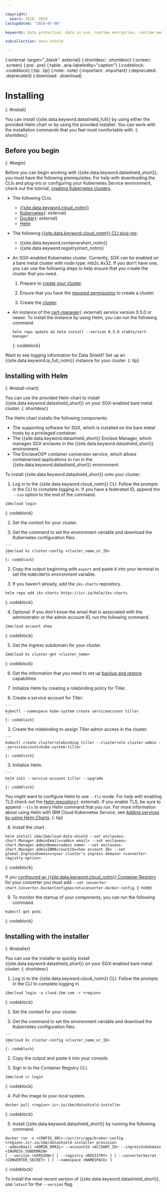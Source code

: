 ```yaml
---

copyright:
  years: 2018, 2019
lastupdated: "2019-07-08"

keywords: Data protection, data in use, runtime encryption, runtime memory encryption, encrypted memory, Intel SGX, software guard extensions, Fortanix runtime encryption

subcollection: data-shield

---
```


{:external: target="_blank" .external}
{:shortdesc: .shortdesc}
{:screen: .screen}
{:pre: .pre}
{:table: .aria-labeledby="caption"}
{:codeblock: .codeblock}
{:tip: .tip}
{:note: .note}
{:important: .important}
{:deprecated: .deprecated}
{:download: .download}

# Installing
{: #install}

You can install {{site.data.keyword.datashield_full}} by using either the provided Helm chart or by using the provided installer. You can work with the installation commands that you feel most comfortable with.
{: shortdesc}

## Before you begin
{: #begin}

Before you can begin working with {{site.data.keyword.datashield_short}}, you must have the following prerequisites. For help with downloading the CLIs and plug-ins or configuring your Kubernetes Service environment, check out the tutorial, [creating Kubernetes clusters](/docs/containers?topic=containers-cs_cluster_tutorial#cs_cluster_tutorial_lesson1).

* The following CLIs:

  * [{{site.data.keyword.cloud_notm}}](/docs/cli/reference/ibmcloud?topic=cloud-cli-install-ibmcloud-cli)
  * [Kubernetes](https://kubernetes.io/docs/tasks/tools/install-kubectl/){: external}
  * [Docker](https://docs.docker.com/install/){: external}
  * [Helm](/docs/containers?topic=containers-helm)

* The following [{{site.data.keyword.cloud_notm}} CLI plug-ins](/docs/cli/reference/ibmcloud?topic=cloud-cli-plug-ins#plug-ins):

  * {{site.data.keyword.containershort_notm}}
  * {{site.data.keyword.registryshort_notm}}

* An SGX-enabled Kubernetes cluster. Currently, SGX can be enabled on a bare metal cluster with node type: mb2c.4x32. If you don't have one, you can use the following steps to help ensure that you create the cluster that you need.
  1. Prepare to [create your cluster](/docs/containers?topic=containers-clusters#cluster_prepare).

  2. Ensure that you have the [required permissions](/docs/containers?topic=containers-users) to create a cluster.

  3. Create the [cluster](/docs/containers?topic=containers-clusters).

* An instance of the [cert-manager](https://cert-manager.readthedocs.io/en/latest/){: external} service version 0.5.0 or newer. To install the instance by using Helm, you can run the following command.

  ```
  helm repo update && helm install --version 0.5.0 stable/cert-manager
  ```
  {: codeblock}

Want to see logging information for Data Shield? Set up an {{site.data.keyword.la_full_notm}} instance for your cluster.
{: tip}


## Installing with Helm
{: #install-chart}

You can use the provided Helm chart to install {{site.data.keyword.datashield_short}} on your SGX-enabled bare metal cluster.
{: shortdesc}

The Helm chart installs the following components:

*	The supporting software for SGX, which is installed on the bare metal hosts by a privileged container.
*	The {{site.data.keyword.datashield_short}} Enclave Manager, which manages SGX enclaves in the {{site.data.keyword.datashield_short}} environment.
*	The EnclaveOS® container conversion service, which allows containerized applications to run in the {{site.data.keyword.datashield_short}} environment.


To install {{site.data.keyword.datashield_short}} onto your cluster:

1. Log in to the {{site.data.keyword.cloud_notm}} CLI. Follow the prompts in the CLI to complete logging in. If you have a federated ID, append the `--sso` option to the end of the command.

  ```
  ibmcloud login
  ```
  {: codeblock}

2. Set the context for your cluster.

  1. Get the command to set the environment variable and download the Kubernetes configuration files.

    ```
    ibmcloud ks cluster-config <cluster_name_or_ID>
    ```
    {: codeblock}

  2. Copy the output beginning with `export` and paste it into your terminal to set the `KUBECONFIG` environment variable.

3. If you haven't already, add the `iks-charts` repository.

  ```
  helm repo add iks-charts https://icr.io/helm/iks-charts
  ```
  {: codeblock}

4. Optional: If you don't know the email that is associated with the administrator or the admin account ID, run the following command.

  ```
  ibmcloud account show
  ```
  {: codeblock}

5. Get the Ingress subdomain for your cluster.

  ```
  ibmcloud ks cluster-get <cluster_name>
  ```
  {: codeblock}

6. Get the information that you need to set up [backup and restore](/docs/services/data-shield?topic=data-shield-backup-restore) capabilities. 

7. Initialize Helm by creating a rolebinding policy for Tiller. 

  1. Create a service account for Tiller.
  
    ```
    kubectl --namespace kube-system create serviceaccount tiller
    ```
    {: codeblock}

  2. Create the rolebinding to assign Tiller admin access in the cluster.

    ```
    kubectl create clusterrolebinding tiller --clusterrole cluster-admin --serviceaccount=kube-system:tiller
    ```
    {: codeblock}

  3. Initialize Helm.

    ```
    helm init --service-account tiller --upgrade
    ```
    {: codeblock}

  You might want to configure Helm to use `--tls` mode. For help with enabling TLS check out the [Helm repository](https://github.com/helm/helm/blob/master/docs/tiller_ssl.md){: external}. If you enable TLS, be sure to append `--tls` to every Helm command that you run. For more information about using Helm with IBM Cloud Kubernetes Service, see [Adding services by using Helm Charts](/docs/containers?topic=containers-helm#public_helm_install).
  {: tip}

8. Install the chart.

  ```
  helm install ibm/ibmcloud-data-shield --set enclaveos-chart.Manager.AdminEmail=<admin email> --set enclaveos-chart.Manager.AdminName=<admin name> --set enclaveos-chart.Manager.AdminIBMAccountId=<hex account ID> --set global.IngressDomain=<your cluster's ingress domain> <converter-registry-option>
  ```
  {: codeblock}

  If you [configured an {{site.data.keyword.cloud_notm}} Container Registry](/docs/services/data-shield?topic=data-shield-convert) for your converter you must add `--set converter-chart.Converter.DockerConfigSecret=converter-docker-config`.
  {: note}

9. To monitor the startup of your components, you can run the following command.

  ```
  kubectl get pods
  ```
  {: codeblock}



## Installing with the installer
{: #installer}

You can use the installer to quickly install {{site.data.keyword.datashield_short}} on your SGX-enabled bare metal cluster.
{: shortdesc}

1. Log in to the {{site.data.keyword.cloud_notm}} CLI. Follow the prompts in the CLI to complete logging in.

  ```
  ibmcloud login -a cloud.ibm.com -r <region>
  ```
  {: codeblock}

2. Set the context for your cluster.

  1. Get the command to set the environment variable and download the Kubernetes configuration files.

    ```
    ibmcloud ks cluster-config <cluster_name_or_ID>
    ```
    {: codeblock}

  2. Copy the output and paste it into your console.

3. Sign in to the Container Registry CLI.

  ```
  ibmcloud cr login
  ```
  {: codeblock}

4. Pull the image to your local system.

  ```
  docker pull <region>.icr.io/ibm/datashield-installer
  ```
  {: codeblock}

5. Install {{site.data.keyword.datashield_short}} by running the following command.

  ```
  docker run -v <CONFIG_SRC>:/usr/src/app/broker-config <region>.icr.io/ibm/datashield-installer provision
  --adminEmail <ADMIN_EMAIL> --accountId <ACCOUNT_ID> --ingressSubdomain <INGRESS_SUBDOMAIN>
  [ --version <VERSION>] [ --registry <REGISTRY> ] [ --converterSecret <CONVERTER_SECRET> ] [ --namespace <NAMESPACE> ]
  ```
  {: codeblock}

  To install the most recent version of {{site.data.keyword.datashield_short}}, use `latest` for the `--version` flag.

